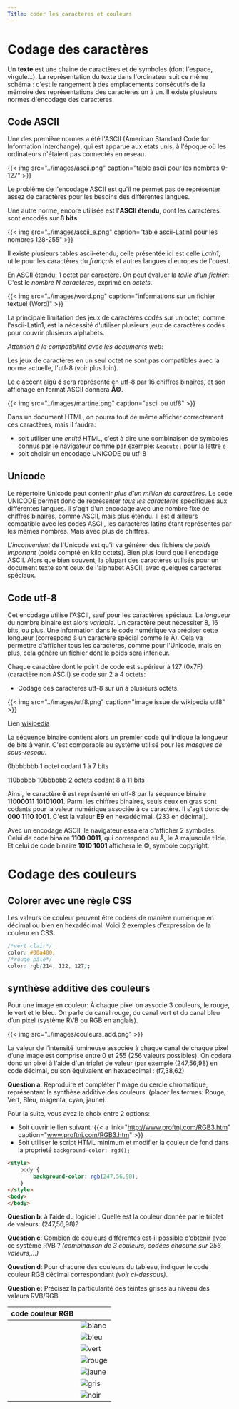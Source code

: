 ```yaml
---
Title: coder les caracteres et couleurs
---
```


# Codage des caractères
Un **texte** est une chaine de caractères et de symboles (dont l'espace, virgule...). La représentation du texte dans l'ordinateur suit ce même schéma : c'est le rangement à des emplacements consécutifs de la mémoire des représentations des caractères un à un. Il existe plusieurs normes d'encodage des caractères. 
## Code ASCII
Une des première normes a été l'ASCII (American Standard Code for Information Interchange), qui est apparue aux états unis, à l'époque où les ordinateurs n'étaient pas connectés en reseau. 



{{< img src="../images/ascii.png" caption="table ascii pour les nombres 0-127" >}}

Le problème de l'encodage ASCII est qu'il ne permet pas de représenter assez de caractères pour les besoins des différentes langues. 

Une autre norme, encore utilisée est l'**ASCII étendu**, dont les caractères sont encodés sur **8 bits**.

{{< img src="../images/ascii_e.png" caption="table ascii-Latin1 pour les nombres 128-255" >}}

Il existe plusieurs tables ascii-étendu, celle présentée ici est celle *Latin1*, utile pour les caractères du *français* et autres langues d'europes de l'ouest.

En ASCII étendu: 1 octet par caractère. On peut évaluer la *taille d'un fichier*: C'est le *nombre N caractères*, exprimé en *octets*.

{{< img src="../images/word.png" caption="informations sur un fichier textuel (Word)" >}}

La principale limitation des jeux de caractères codés sur un octet, comme l'ascii-Latin1, est la nécessité d'utiliser plusieurs jeux de caractères codés pour couvrir plusieurs alphabets.

*Attention à la compatibilité avec les documents web:* 

<!--Le fichier doit être codé avec la même norme que celle utilisée pour l'ouverture du fichier. Pour utiliser l'ISO-8859-1, qui est la norme intégrant l'extension Latin1, il faudra mettre la balise `<meta charset="ISO-8859-1">` entre les balises `<head>` du fichier web, et régler l'editeur pour l'encodage en ISO-8859-1-->

Les jeux de caractères en un seul octet ne sont pas compatibles avec la norme actuelle, l'utf-8 (voir plus loin).

Le e accent aigû **é** sera représenté en utf-8 par 16 chiffres binaires, et son affichage en format ASCII donnera **Ã©**. 

{{< img src="../images/martine.png" caption="ascii ou utf8" >}}

Dans un document HTML, on pourra tout de même afficher correctement ces caractères, mais il faudra:

* soit utiliser une *entité* HTML, c'est à dire une combinaison de symboles connus par le navigateur comme par exemple: `&eacute;` pour la lettre `é`
* soit choisir un encodage UNICODE ou utf-8

## Unicode
Le répertoire Unicode peut contenir *plus d'un million de caractères*. 
Le code UNICODE permet donc de représenter *tous les caractères* spécifiques aux différentes langues. Il s'agit d'un encodage avec une nombre fixe de chiffres binaires, comme ASCII, mais plus étendu. Il est d'ailleurs compatible avec les codes ASCII, les caractères latins étant représentés par les mêmes nombres. Mais avec plus de chiffres.

L'*inconvenient* de l'Unicode est qu'il va générer des fichiers de *poids important* (poids compté en kilo octets). Bien plus lourd que l'encodage ASCII. Alors que bien souvent, la plupart des caractères utilisés pour un document texte sont ceux de l'alphabet ASCII, avec quelques caractères spéciaux.

## Code utf-8
Cet encodage utilise l'ASCII, sauf pour les caractères spéciaux. La *longueur* du nombre binaire est alors *variable*. Un caractère peut nécessiter 8, 16 bits, ou plus. Une information dans le code numérique va préciser cette longueur (correspond à un caractère spécial comme le Ã). Cela va permettre d'afficher tous les caractères, comme pour l'Unicode, mais en plus, cela génère un fichier dont le poids sera inférieur.

Chaque caractère dont le point de code est supérieur à 127 (0x7F) (caractère non ASCII) se code sur 2 à 4 octets:

* Codage des caractères utf-8 sur un à plusieurs octets. 

{{< img src="../images/utf8.png" caption="image issue de wikipedia utf8" >}}

Lien [wikipedia](https://fr.wikipedia.org/wiki/UTF-8)

La séquence binaire contient alors un premier code qui indique la longueur de bits à venir. C'est comparable au système utilisé pour les *masques de sous-reseau*.

0bbbbbbb                                  1 octet codant 1 à 7 bits

110bbbbb 10bbbbbb                         2 octets codant 8 à 11 bits

Ainsi, le caractère **é** est représenté en utf-8 par la séquence binaire 110**00011** 10**101001**. Parmi les chiffres binaires, seuls ceux en gras sont codants pour la valeur numérique associée à ce caractère. Il s'agit donc de **000 1110 1001**. C'est la valeur **E9** en hexadécimal. (233 en décimal). 

Avec un encodage ASCII, le navigateur essaiera d'afficher 2 symboles. Celui de code binaire **1100 0011**, qui correspond au Ã, le A majuscule tilde. Et celui de code binaire **1010 1001** affichera le ©, symbole copyright.


# Codage des couleurs
## Colorer avec une règle CSS
Les valeurs de couleur peuvent être codées de manière numérique en décimal ou bien en hexadécimal. Voici 2 exemples d'expression de la couleur en CSS:

```css
/*vert clair*/
color: #00a400;
/*rouge pâle*/
color: rgb(214, 122, 127);
```

## synthèse additive des couleurs
Pour une image en couleur: À chaque pixel on associe 3 couleurs, le rouge, le vert et le bleu. On parle du canal rouge, du canal vert et du canal bleu d’un pixel (système RVB ou RGB en anglais).

{{< img src="../images/couleurs_add.png" >}}

La valeur de l’intensité lumineuse associée à chaque canal de chaque pixel d’une image est comprise entre 0 et 255 (256 valeurs possibles). On codera donc un pixel à l'aide d'un triplet de valeur (par exemple (247,56,98) en code décimal, ou son équivalent en hexadecimal : (f7,38,62)

**Question a**: Reproduire et compléter l'image du cercle chromatique, représentant la synthèse additive des couleurs. (placer les termes: Rouge, Vert, Bleu, magenta, cyan, jaune).

Pour la suite, vous avez le choix entre 2 options:

* Soit uuvrir le lien suivant :{{< a link="http://www.proftnj.com/RGB3.htm" caption="www.proftnj.com/RGB3.htm" >}}
* Soit utiliser le script HTML minimum et modifier la couleur de fond dans la proprieté `background-color: rgd();`

```html
<style>
	body {
		background-color: rgb(247,56,98);
	}
</style>
<body>
</body>
```

**Question b**: à l’aide du logiciel : 
Quelle est la couleur donnée par le triplet de valeurs: (247,56,98)?
  
**Question c**: Combien de couleurs différentes est-il possible d’obtenir avec ce système RVB ? *(combinaison de 3 couleurs, codées chacune sur 256 valeurs,...)*

**Question d**: Pour chacune des couleurs du tableau, indiquer le code couleur RGB décimal correspondant *(voir ci-dessous)*.

**Question e:** Précisez la particularité des teintes grises au niveau des valeurs RVB/RGB

| code couleur RGB | |
|--- |--- |
|   | ![blanc](../images/coul_b.png) |
|   | ![bleu](../images/coul_bleu.png)|
|   | ![vert](../images/coul_v.png)|
|   | ![rouge](../images/coul_r.png) |
|   | ![jaune](../images/coul_j.png) |
|   | ![gris](../images/coul_g.png) |
|   | ![noir](../images/coul_n.png) |

